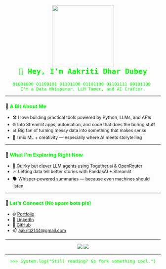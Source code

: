 <h1 align="center">
  <img src="https://media.giphy.com/media/NytMLKyiaIh6VH9SPm/giphy.gif" width="200"/>
<br>
  <code style="color: #00FF00; font-family: monospace;">👋 Hey, I’m Aakriti Dhar Dubey</code>
</h1>

<pre align="center" style="color: #00ff00">
01001000 01100101 01101100 01101100 01101111 00101100 
I'm a Data Whisperer, LLM Tamer, and AI Crafter.
</pre>

---

### 🧠 <span style="color:#00ff00">A Bit About Me</span>

- 🛠️ I love building practical tools powered by Python, LLMs, and APIs  
- 🌐 Into Streamlit apps, automation, and code that does the boring stuff  
- 📊 Big fan of turning messy data into something that makes sense  
- 🧩 I mix ML + creativity — especially where AI meets storytelling  

---

### 🔭 <span style="color:#00ff00">What I'm Exploring Right Now</span>

- 🤖 Quirky but clever LLM agents using Together.ai & OpenRouter  
- 📈 Letting data tell better stories with PandasAI + Streamlit  
- 🗣️ Whisper-powered summaries — because even machines should listen  

---

### 💬 <span style="color:#00ff00">Let’s Connect (No spam bots pls)</span>

- 🌐 [Portfolio](https://aakritidhardubey.github.io/)  
- 💼 [LinkedIn](https://www.linkedin.com/in/aakritidhardubey/)  
- 🧠 [GitHub](https://github.com/aakritidhardubey)  
- 📫 aakriti2144@gmail.com  

---

<p align="center">
  <img src="https://github-readme-stats.vercel.app/api?username=aakritidhardubey&show_icons=true&theme=matrix" />
  <img src="https://github-readme-stats.vercel.app/api/top-langs/?username=aakritidhardubey&layout=compact&theme=matrix" />
</p>

---

<pre align="center" style="color:#00FF00">
>>> System.log("Still reading? Go fork something cool.")
</pre>
